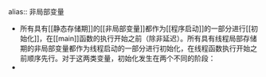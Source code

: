 alias:: 非局部变量

- 所有具有[[静态存储期]]的[[非局部变量]]都作为[[程序启动]]的一部分进行[[初始化]]，在[[main]]函数的执行开始之前（除非延迟）。所有具有线程局部存储期的非局部变量都作为线程启动的一部分进行初始化，在线程函数执行开始之前顺序先行。对于这两类变量，初始化发生在两个不同的阶段：
-